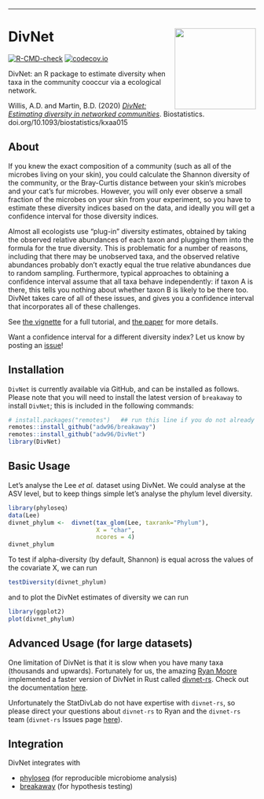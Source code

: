 ------------------------------------------------------------------------

# DivNet <img src="docs/divnet-logo.png" align="right" width="165px"/>
  
<!-- badges: start -->

[![R-CMD-check](https://github.com/adw96/DivNet/actions/workflows/R-CMD-check.yaml/badge.svg)](https://github.com/adw96/DivNet/actions/workflows/R-CMD-check.yaml) [![codecov.io](https://codecov.io/gh/adw96/DivNet/coverage.svg?branch=master)](https://codecov.io/gh/adw96/DivNet?branch=master) <!-- badges: end -->

DivNet: an R package to estimate diversity when taxa in the community cooccur via a ecological network.

Willis, A.D. and Martin, B.D. (2020) [*DivNet: Estimating diversity in networked communities*](https://academic.oup.com/biostatistics/advance-article-abstract/doi/10.1093/biostatistics/kxaa015/5841114). Biostatistics. doi.org/10.1093/biostatistics/kxaa015

## About

If you knew the exact composition of a community (such as all of the microbes living on your skin), you could calculate the Shannon diversity of the community, or the Bray-Curtis distance between your skin’s microbes and your cat’s fur microbes. However, you will only ever observe a small fraction of the microbes on your skin from your experiment, so you have to estimate these diversity indices based on the data, and ideally you will get a confidence interval for those diversity indices.

Almost all ecologists use “plug-in” diversity estimates, obtained by taking the observed relative abundances of each taxon and plugging them into the formula for the true diversity. This is problematic for a number of reasons, including that there may be unobserved taxa, and the observed relative abundances probably don’t exactly equal the true relative abundances due to random sampling. Furthermore, typical approaches to obtaining a confidence interval assume that all taxa behave independently: if taxon A is there, this tells you nothing about whether taxon B is likely to be there too. DivNet takes care of all of these issues, and gives you a confidence interval that incorporates all of these challenges.

See [the vignette](https://github.com/adw96/DivNet/blob/master/vignettes/getting-started.Rmd) for a full tutorial, and [the paper](https://academic.oup.com/biostatistics/advance-article-abstract/doi/10.1093/biostatistics/kxaa015/5841114) for more details.

Want a confidence interval for a different diversity index? Let us know by posting an [issue](https://github.com/adw96/DivNet/issues)!

## Installation

`DivNet` is currently available via GitHub, and can be installed as follows. Please note that you will need to install the latest version of `breakaway` to install `DivNet`; this is included in the following commands:

``` r
# install.packages("remotes")   ## run this line if you do not already have remotes installed
remotes::install_github("adw96/breakaway")
remotes::install_github("adw96/DivNet")
library(DivNet)
```

## Basic Usage

Let’s analyse the Lee *et al.* dataset using DivNet. We could analyse at the ASV level, but to keep things simple let’s analyse the phylum level diversity.

``` r
library(phyloseq)
data(Lee)
divnet_phylum <-  divnet(tax_glom(Lee, taxrank="Phylum"),
                         X = "char",
                         ncores = 4)
divnet_phylum
```

To test if alpha-diversity (by default, Shannon) is equal across the values of the covariate X, we can run

``` r
testDiversity(divnet_phylum)
```

and to plot the DivNet estimates of diversity we can run

``` r
library(ggplot2)
plot(divnet_phylum)
```

## Advanced Usage (for large datasets)

One limitation of DivNet is that it is slow when you have many taxa (thousands and upwards). Fortunately for us, the amazing [Ryan Moore](https://www.tenderisthebyte.com/) implemented a faster version of DivNet in Rust called [divnet-rs](https://github.com/mooreryan/divnet-rs). Check out the documentation [here](https://github.com/mooreryan/divnet-rs).

Unfortunately the StatDivLab do not have expertise with `divnet-rs`, so please direct your questions about `divnet-rs` to Ryan and the `divnet-rs` team (`divnet-rs` Issues page [here](https://github.com/mooreryan/divnet-rs/issues)).

## Integration

DivNet integrates with

-   [phyloseq](https://joey711.github.io/phyloseq/) (for reproducible microbiome analysis)
-   [breakaway](https://github.com/adw96/breakaway) (for hypothesis testing)

